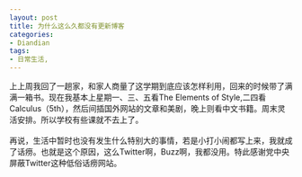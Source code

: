 ```yaml
---
layout: post
title: 为什么这么久都没有更新博客
categories:
- Diandian
tags:
- 日常生活, 
---
```

上上周我回了一趟家，和家人商量了这学期到底应该怎样利用，回来的时候带了满满一箱书。现在我基本上星期一、三、五看The Elements of Style,二四看Calculus（5th），然后间插国外网站的文章和美剧，晚上则看中文书籍。周末灵活安排。所以学校有些课就不去上了。
<br />
<br />再说，生活中暂时也没有发生什么特别大的事情，若是小打小闹都写上来，我就成了话痨。也就是这个原因，这么Twitter啊，Buzz啊，我都没用。特此感谢党中央屏蔽Twitter这种低俗话痨网站。